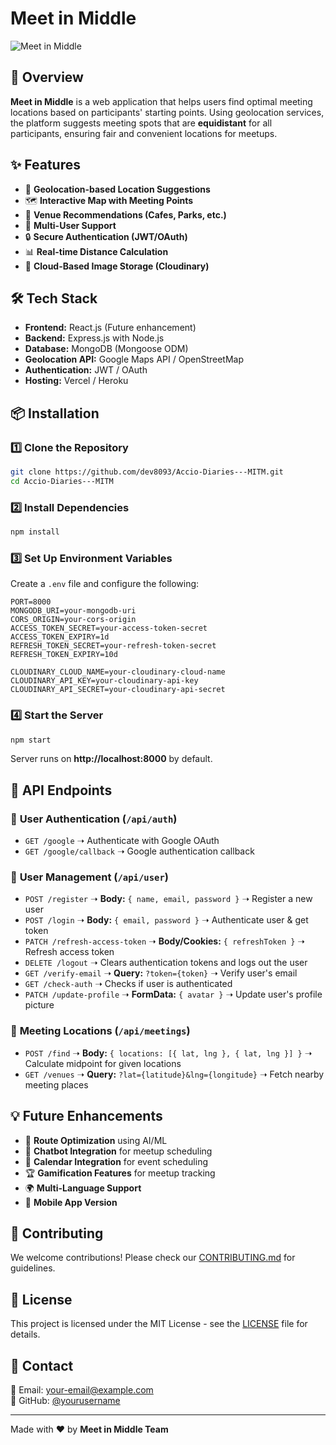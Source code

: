 # Meet in Middle

![Meet in Middle](https://your-image-url.com/banner.png) <!-- Replace with an actual banner image -->

## 🚀 Overview
**Meet in Middle** is a web application that helps users find optimal meeting locations based on participants' starting points. Using geolocation services, the platform suggests meeting spots that are **equidistant** for all participants, ensuring fair and convenient locations for meetups.

## ✨ Features
- 📍 **Geolocation-based Location Suggestions**
- 🗺️ **Interactive Map with Meeting Points**
- 🏪 **Venue Recommendations (Cafes, Parks, etc.)**
- 👥 **Multi-User Support**
- 🔒 **Secure Authentication (JWT/OAuth)**
- 📊 **Real-time Distance Calculation**
- 📡 **Cloud-Based Image Storage (Cloudinary)**

## 🛠️ Tech Stack
- **Frontend:** React.js (Future enhancement)
- **Backend:** Express.js with Node.js
- **Database:** MongoDB (Mongoose ODM)
- **Geolocation API:** Google Maps API / OpenStreetMap
- **Authentication:** JWT / OAuth
- **Hosting:** Vercel / Heroku

## 📦 Installation
### 1️⃣ Clone the Repository
```sh
git clone https://github.com/dev8093/Accio-Diaries---MITM.git
cd Accio-Diaries---MITM
```
### 2️⃣ Install Dependencies
```sh
npm install
```
### 3️⃣ Set Up Environment Variables
Create a `.env` file and configure the following:
```env
PORT=8000
MONGODB_URI=your-mongodb-uri
CORS_ORIGIN=your-cors-origin
ACCESS_TOKEN_SECRET=your-access-token-secret
ACCESS_TOKEN_EXPIRY=1d
REFRESH_TOKEN_SECRET=your-refresh-token-secret
REFRESH_TOKEN_EXPIRY=10d

CLOUDINARY_CLOUD_NAME=your-cloudinary-cloud-name
CLOUDINARY_API_KEY=your-cloudinary-api-key
CLOUDINARY_API_SECRET=your-cloudinary-api-secret
```

### 4️⃣ Start the Server
```sh
npm start
```
Server runs on **http://localhost:8000** by default.

## 📖 API Endpoints
### 🔹 **User Authentication** (`/api/auth`)
- `GET /google` ➝ Authenticate with Google OAuth
- `GET /google/callback` ➝ Google authentication callback

### 🔹 **User Management** (`/api/user`)
- `POST /register` ➝ **Body:** `{ name, email, password }` ➝ Register a new user
- `POST /login` ➝ **Body:** `{ email, password }` ➝ Authenticate user & get token
- `PATCH /refresh-access-token` ➝ **Body/Cookies:** `{ refreshToken }` ➝ Refresh access token
- `DELETE /logout` ➝ Clears authentication tokens and logs out the user
- `GET /verify-email` ➝ **Query:** `?token={token}` ➝ Verify user's email
- `GET /check-auth` ➝ Checks if user is authenticated
- `PATCH /update-profile` ➝ **FormData:** `{ avatar }` ➝ Update user's profile picture

### 🔹 **Meeting Locations** (`/api/meetings`)
- `POST /find` ➝ **Body:** `{ locations: [{ lat, lng }, { lat, lng }] }` ➝ Calculate midpoint for given locations
- `GET /venues` ➝ **Query:** `?lat={latitude}&lng={longitude}` ➝ Fetch nearby meeting places

## 💡 Future Enhancements
- 📍 **Route Optimization** using AI/ML
- 🤖 **Chatbot Integration** for meetup scheduling
- 📆 **Calendar Integration** for event scheduling
- 🏆 **Gamification Features** for meetup tracking
- 🌍 **Multi-Language Support**
- 📱 **Mobile App Version**

## 🤝 Contributing
We welcome contributions! Please check our [CONTRIBUTING.md](CONTRIBUTING.md) for guidelines.

## 📜 License
This project is licensed under the MIT License - see the [LICENSE](LICENSE) file for details.

## 📨 Contact
📧 Email: [your-email@example.com](mailto:your-email@example.com)  
🔗 GitHub: [@yourusername](https://github.com/yourusername)

---
Made with ❤️ by **Meet in Middle Team**

